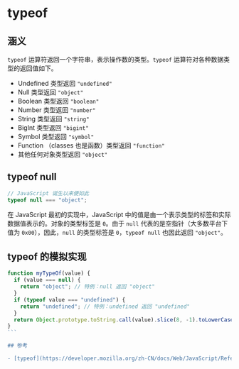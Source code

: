# typeof

## 涵义

`typeof` 运算符返回一个字符串，表示操作数的类型。`typeof` 运算符对各种数据类型的返回值如下。

- Undefined 类型返回 `"undefined"`
- Null 类型返回 `"object"`
- Boolean 类型返回 `"boolean"`
- Number 类型返回 `"number"`
- String 类型返回 `"string"`
- BigInt 类型返回 `"bigint"`
- Symbol 类型返回 `"symbol"`
- Function （classes 也是函数）类型返回 `"function"`
- 其他任何对象类型返回 `"object"`

## typeof null

```javascript
// JavaScript 诞生以来便如此
typeof null === "object";
```

在 JavaScript 最初的实现中，JavaScript 中的值是由一个表示类型的标签和实际数据值表示的。对象的类型标签是 `0`。由于 `null` 代表的是空指针（大多数平台下值为 `0x00`），因此，`null` 的类型标签是 `0`，`typeof null` 也因此返回 `"object"`。

## typeof 的模拟实现

`````javascript
function myTypeOf(value) {
  if (value === null) {
    return "object"; // 特例：null 返回 "object"
  }
  if (typeof value === "undefined") {
    return "undefined"; // 特例：undefined 返回 "undefined"
  }
  return Object.prototype.toString.call(value).slice(8, -1).toLowerCase();
}
```

## 参考

- [typeof](https://developer.mozilla.org/zh-CN/docs/Web/JavaScript/Reference/Operators/typeof)
